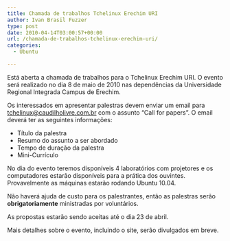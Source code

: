 ```yaml
---
title: Chamada de trabalhos Tchelinux Erechim URI
author: Ivan Brasil Fuzzer
type: post
date: 2010-04-14T03:00:57+00:00
url: /chamada-de-trabalhos-tchelinux-erechim-uri/
categories:
  - Ubuntu

---
```

Está aberta a chamada de trabalhos para o Tchelinux Erechim URI. O evento será realizado no dia 8 de maio de 2010 nas dependências da Universidade Regional Integrada Campus de Erechim.

Os interessados em apresentar palestras devem enviar um email para tchelinux@caudilholivre.com.br com o assunto &#8220;Call for papers&#8221;. O email deverá ter as seguintes informações:

  * Título da palestra
  * Resumo do assunto a ser abordado
  * Tempo de duração da palestra
  * Mini-Currículo

No dia do evento teremos disponíveis 4 laboratórios com projetores e os computadores estarão disponíveis para a prática dos ouvintes. Provavelmente as máquinas estarão rodando Ubuntu 10.04.

Não haverá ajuda de custo para os palestrantes, então as palestras serão **obrigatoriamente** ministradas por voluntários.

As propostas estarão sendo aceitas até o dia 23 de abril.

Mais detalhes sobre o evento, incluindo o site, serão divulgados em breve.